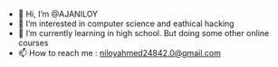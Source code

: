 - 👋 Hi, I’m @AJANILOY
- 👀 I’m interested in computer science and eathical hacking
- 🌱 I’m currently learning in high school. But doing some other online courses
- 📫 How to reach me : niloyahmed24842.0@gmail.com

<!---
AJANILOY/AJANILOY is a ✨ special ✨ repository because its `README.md` (this file) appears on your GitHub profile.
You can click the Preview link to take a look at your changes.
--->
